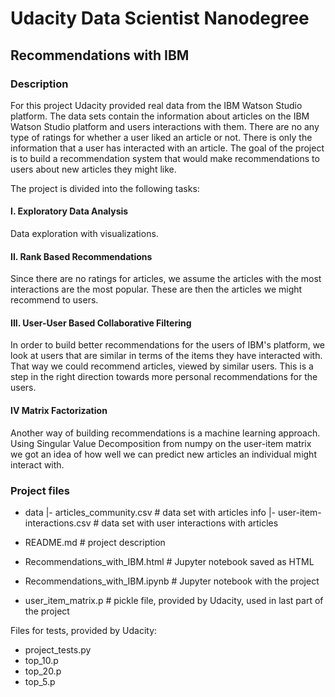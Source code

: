 # Udacity Data Scientist Nanodegree

## Recommendations with IBM

### Description

For this project Udacity provided real data from the IBM Watson Studio platform. The data sets contain the information about articles on the IBM Watson Studio platform and users interactions with them. There are no any type of ratings for whether a user liked an article or not. There is only the information that a user has interacted with an article. The goal of the project is to build a recommendation system that would make recommendations to users about new articles they might like.  

The project is divided into the following tasks:

#### I. Exploratory Data Analysis

Data exploration with visualizations.

#### II. Rank Based Recommendations

Since there are no ratings for articles, we assume the articles with the most interactions are the most popular. These are then the articles we might recommend to users.

#### III. User-User Based Collaborative Filtering

In order to build better recommendations for the users of IBM's platform, we look at users that are similar in terms of the items they have interacted with. That way we could recommend articles, viewed by similar users. This is a step in the right direction towards more personal recommendations for the users.

#### IV Matrix Factorization

Another way of building recommendations is a machine learning approach. Using Singular Value Decomposition from numpy on the user-item matrix we got an idea of how well we can predict new articles an individual might interact with.

### Project files

- data
|- articles_community.csv          # data set with articles info
|- user-item-interactions.csv      # data set with user interactions with articles

- README.md                        # project description
- Recommendations_with_IBM.html    # Jupyter notebook saved as HTML
- Recommendations_with_IBM.ipynb   # Jupyter notebook with the project
- user_item_matrix.p               # pickle file, provided by Udacity, used in last part of the project

Files for tests, provided by Udacity:
- project_tests.py
- top_10.p
- top_20.p
- top_5.p
